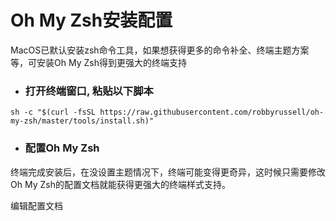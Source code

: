 # Oh My Zsh安装配置

MacOS已默认安装zsh命令工具，如果想获得更多的命令补全、终端主题方案等，可安装Oh My Zsh得到更强大的终端支持

* ### 打开终端窗口, 粘贴以下脚本

```
sh -c "$(curl -fsSL https://raw.githubusercontent.com/robbyrussell/oh-my-zsh/master/tools/install.sh)"
```

* ### 配置Oh My Zsh

终端完成安装后，在没设置主题情况下，终端可能变得更奇异，这时候只需要修改Oh My Zsh的配置文档就能获得更强大的终端样式支持。

编辑配置文档

